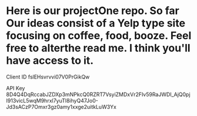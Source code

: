 # Here is our projectOne repo. So far Our ideas consist of a Yelp type site focusing on coffee, food, booze. Feel free to alterthe read me. I think you'll have access to it.  

Client ID
fslEHsvrvvi07V0PrGikQw

API Key
8D4Q4DqRccabJZDXp3mNPkcQ0RZRT7VsyiZMDxVr2FIv59RaJWDI_AjQ0pjI913vicL5wqM9hrxl7yuTl8ihyQ47Jo0-Jd3sACzP7Omxr3gz0amy1xxge2uitkLuW3Yx
